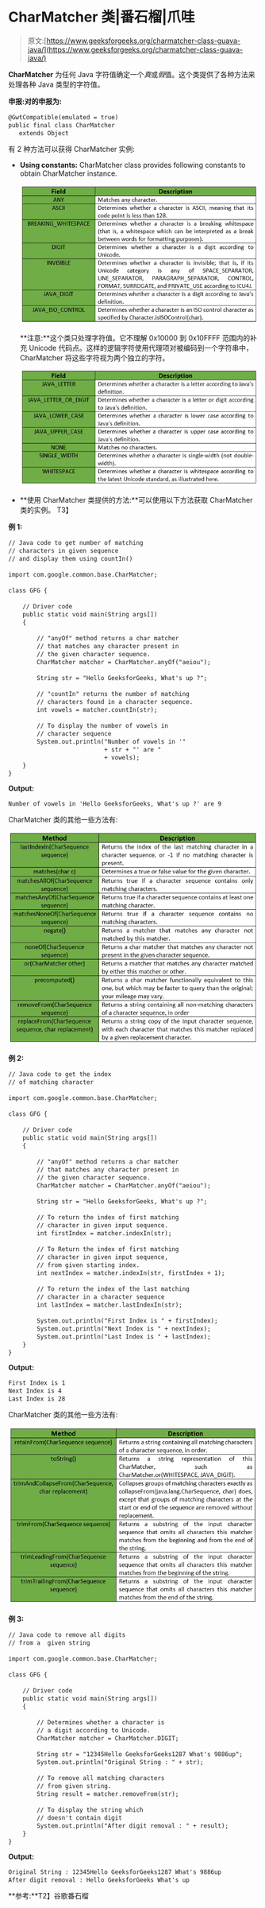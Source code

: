 # CharMatcher 类|番石榴|爪哇

> 原文:[https://www.geeksforgeeks.org/charmatcher-class-guava-java/](https://www.geeksforgeeks.org/charmatcher-class-guava-java/)

**CharMatcher** 为任何 Java 字符值确定一个*真*或*假*值。这个类提供了各种方法来处理各种 Java 类型的字符值。

**申报:**对**的申报为:**

```
@GwtCompatible(emulated = true)
public final class CharMatcher
   extends Object

```

有 2 种方法可以获得 CharMatcher 实例:

*   **Using constants:** CharMatcher class provides following constants to obtain CharMatcher instance.

    ![](img/3123e5a5dac70b4aaa7a9cb35fe63fe5.png)

    **注意:**这个类只处理字符值。它不理解 0x10000 到 0x10FFFF 范围内的补充 Unicode 代码点。这样的逻辑字符使用代理项对被编码到一个字符串中，CharMatcher 将这些字符视为两个独立的字符。

    ![](img/4644a748b0f228abd2b7860f92da393f.png)

*   **使用 CharMatcher 类提供的方法:**可以使用以下方法获取 CharMatcher 类的实例。
    T3】

**例 1:**

```
// Java code to get number of matching
// characters in given sequence
// and display them using countIn()

import com.google.common.base.CharMatcher;

class GFG {

    // Driver code
    public static void main(String args[])
    {

        // "anyOf" method returns a char matcher
        // that matches any character present in
        // the given character sequence.
        CharMatcher matcher = CharMatcher.anyOf("aeiou");

        String str = "Hello GeeksforGeeks, What's up ?";

        // "countIn" returns the number of matching
        // characters found in a character sequence.
        int vowels = matcher.countIn(str);

        // To display the number of vowels in
        // character sequence
        System.out.println("Number of vowels in '"
                           + str + "' are "
                           + vowels);
    }
}
```

**Output:**

```
Number of vowels in 'Hello GeeksforGeeks, What's up ?' are 9

```

CharMatcher 类的其他一些方法有:

![](img/cbd0f0b1f0401e7d692b66b4f587029c.png)

**例 2:**

```
// Java code to get the index
// of matching character

import com.google.common.base.CharMatcher;

class GFG {

    // Driver code
    public static void main(String args[])
    {

        // "anyOf" method returns a char matcher
        // that matches any character present in
        // the given character sequence.
        CharMatcher matcher = CharMatcher.anyOf("aeiou");

        String str = "Hello GeeksforGeeks, What's up ?";

        // To return the index of first matching
        // character in given input sequence.
        int firstIndex = matcher.indexIn(str);

        // To Return the index of first matching
        // character in given input sequence,
        // from given starting index.
        int nextIndex = matcher.indexIn(str, firstIndex + 1);

        // To return the index of the last matching
        // character in a character sequence
        int lastIndex = matcher.lastIndexIn(str);

        System.out.println("First Index is " + firstIndex);
        System.out.println("Next Index is " + nextIndex);
        System.out.println("Last Index is " + lastIndex);
    }
}
```

**Output:**

```
First Index is 1
Next Index is 4
Last Index is 28

```

CharMatcher 类的其他一些方法有:

![](img/296c3c39b2deb1b8215c3c69c3cac682.png)

**例 3:**

```
// Java code to remove all digits 
// from a  given string

import com.google.common.base.CharMatcher;

class GFG {

    // Driver code
    public static void main(String args[])
    {

        // Determines whether a character is
        // a digit according to Unicode.
        CharMatcher matcher = CharMatcher.DIGIT;

        String str = "12345Hello GeeksforGeeks1287 What's 9886up";
        System.out.println("Original String : " + str);

        // To remove all matching characters
        // from given string.
        String result = matcher.removeFrom(str);

        // To display the string which
        // doesn't contain digit
        System.out.println("After digit removal : " + result);
    }
}
```

**Output:**

```
Original String : 12345Hello GeeksforGeeks1287 What's 9886up
After digit removal : Hello GeeksforGeeks What's up

```

**参考:**T2】谷歌番石榴